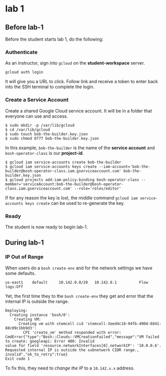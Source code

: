 # lab 1

## Before lab-1

Before the student starts lab 1, do the following:

### Authenticate

As an instructor, sign into `gcloud` on the **student-workspace** server.

```
gcloud auth login
```

It will give you a URL to click.  Follow link and receive a token to enter back into the SSH terminal to complete the login.

### Create a Service Account

Create a shared Google Cloud service account.  It will be in a folder that everyone can use and access.

```
$ sudo mkdir -p /var/lib/gcloud
$ cd /var/lib/gcloud
$ sudo touch bob-the-builder.key.json
$ sudo chmod 0777 bob-the-builder.key.json
```

In this example, `bob-the-builder` is the name of the **service account** and `bosh-operator-class` is our **project-id**.

```
$ gcloud iam service-accounts create bob-the-builder
$ gcloud iam service-accounts keys create --iam-account='bob-the-builder@bosh-operator-class.iam.gserviceaccount.com' bob-the-builder.key.json
$ gcloud projects add-iam-policy-binding bosh-operator-class --member='serviceAccount:bob-the-builder@bosh-operator-class.iam.gserviceaccount.com' --role='roles/editor'
```

If for any reason the key is lost, the middle command `gcloud iam service-accounts keys create` can be used to re-generate the key.

### Ready

The student is now ready to begin lab-1.

## During lab-1

### IP Out of Range

When users do a `bosh create-env` and for the network settings we have some defaults.

```
us-east1	default		10.142.0.0/20	10.142.0.1			Flow logs:Off
```

Yet, the first time they to the `bosh create-env` they get and error that the internal IP is outside the range.

```
Deploying:
  Creating instance 'bosh/0':
    Creating VM:
      Creating vm with stemcell cid 'stemcell-3eed4c18-94fb-490d-6841-88c09c1bb9d3':
        CPI 'create_vm' method responded with error: CmdError{"type":"Bosh::Clouds::VMCreationFailed","message":"VM failed to create: googleapi: Error 400: Invalid
value for field 'resource.networkInterfaces[0].networkIP': '10.0.0.6'. Requested internal IP is outside the subnetwork CIDR range., invalid","ok_to_retry":true}
Exit code 1
```

To fix this, they need to *change the IP* to a `10.142.x.x` address.

